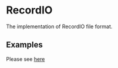 # RecordIO

The implementation of RecordIO file format.

## Examples

Please see [here](recordio_test.go)

